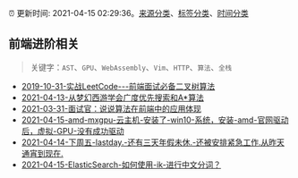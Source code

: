 :alarm_clock: 更新时间: 2021-04-15 02:29:36。[来源分类](../README.md)、[标签分类](../TAGS.md)、[时间分类](../TIMELINE.md)

## 前端进阶相关


> 关键字：`AST`、`GPU`、`WebAssembly`、`Vim`、`HTTP`、`算法`、`全栈`



- [2019-10-31-实战LeetCode---前端面试必备二叉树算法](https://www.ershicimi.com/p/f3413b58491ac20f4c17a09b8a0af5e1) 
- [2021-04-13-从梦幻西游学会广度优先搜索和A*算法](https://www.ershicimi.com/p/b34641353de96544191162c490a58ff2) 
- [2021-03-31-面试官：说说算法在前端中的应用体现](https://www.ershicimi.com/p/053c0c1f1cf722d0cc7929255b2a5219) 
- [2021-04-15-amd-mxgpu-云主机-安装了-win10-系统，安装-amd-官网驱动后，虚拟-GPU-没有成功驱动](https://www.v2ex.com/t/770758) 
- [2021-04-14-下周五-lastday.-还有三天年假未休.-还被安排紧急工作.从昨天通宵到现在.](https://www.v2ex.com/t/770737) 
- [2021-04-15-ElasticSearch-如何使用-ik-进行中文分词？](https://toutiao.io/k/ehhe1vm) 